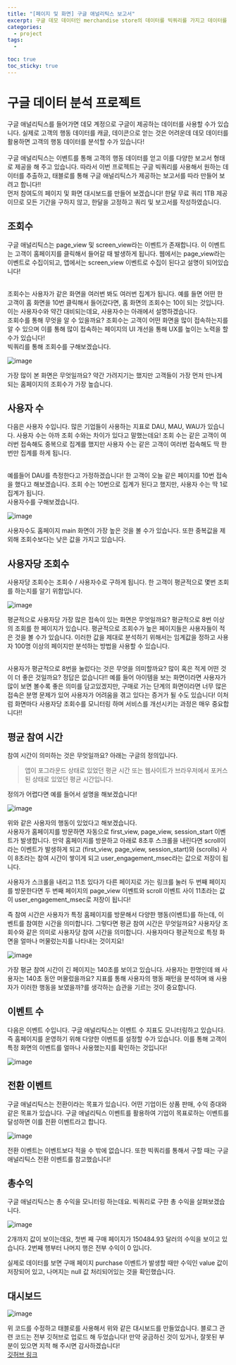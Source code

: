 ```yaml
---
title: "[페이지 및 화면] 구글 애널리틱스 보고서"
excerpt: 구글 데모 데이터인 merchandise store의 데이터를 빅쿼리를 가지고 데이터를 추출하고 태블로를 활용 해 구글 애널리틱스 보고서를 만들어보려고 합니다!
categories:
  - project
tags:
  - 

toc: true
toc_sticky: true
---
```


# 구글 데이터 분석 프로젝트

구글 애널리틱스를 들어가면 데모 계정으로 구글이 제공하는 데이터를 사용할 수가 있습니다. 실제로 고객의 행동 데이터를 캐글, 데이콘으로 얻는 것은 어려운데 데모 데이터를 활용하면 고객의 행동 데이터를 분석할 수가 있습니다!   
<br>
구글 애널리틱스는 이벤트를 통해 고객의 행동 데이터를 얻고 이를 다양한 보고서 형태로 제공을 해 주고 있습니다. 따라서 이번 프로젝트는 구글 빅쿼리를 사용해서 원하는 데이터를 추출하고, 태블로를 통해 구글 애널리틱스가 제공하는 보고서를 따라 만들어 보려고 합니다!!   
먼저 참여도의 페이지 및 화면 대시보드를 만들어 보겠습니다! 한달 무료 쿼리 1TB 제공이므로 모든 기간을 구하지 않고, 한달을 고정하고 쿼리 및 보고서를 작성하였습니다.   

## 조회수
구글 애널리틱스는 page_view 및 screen_view라는 이벤트가 존재합니다. 이 이벤트는 고객이 홈페이지를 클릭해서 들어갈 때 발생하게 됩니다. 웹에서는 page_view라는 이벤트로 수집이되고, 앱에서는 screen_view 이벤트로 수집이 된다고 설명이 되어있습니다!   

<br>
조회수는 사용자가 같은 화면을 여러번 봐도 여러번 집계가 됩니다. 예를 들면 어떤 한 고객이 홈 화면을 10번 클릭해서 들어갔다면, 홈 화면의 조회수는 10이 되는 것입니다. 이는 사용자수와 약간 대비되는데요, 사용자수는 아래에서 설명하겠습니다.   

<br>
조회수를 통해 무엇을 알 수 있을까요? 조회수는 고객이 어떤 화면을 많이 접속하는지를 알 수 있으며 이를 통해 많이 접속하는 페이지의 UI 개선을 통해 UX를 높이는 노력을 할 수가 있습니다!   

<br>
빅쿼리를 통해 조회수를 구해보겠습니다.   

![image](https://github.com/wbin0718/google_analytics_dashboard/assets/104637982/32d4440b-3006-40d1-af9b-52c5a0c19b8b)

가장 많이 본 화면은 무엇일까요? 약간 가려지기는 했지만 고객들이 가장 먼저 만나게 되는 홈페이지의 조회수가 가장 높습니다.   

## 사용자 수

다음은 사용자 수입니다. 많은 기업들이 사용하는 지표로 DAU, MAU, WAU가 있습니다. 사용자 수는 아까 조회 수와는 차이가 있다고 말했는데요! 조회 수는 같은 고객이 여러번 접속해도 중복으로 집계를 했지만 사용자 수는 같은 고객이 여러번 접속해도 딱 한번만 집계를 하게 됩니다.   

<br>
예를들어 DAU를 측정한다고 가정하겠습니다! 한 고객이 오늘 같은 페이지를 10번 접속을 했다고 해보겠습니다. 조회 수는 10번으로 집계가 된다고 했지만, 사용자 수는 딱 1로 집계가 됩니다.   

<br>
사용자수를 구해보겠습니다.

![image](https://github.com/wbin0718/google_analytics_dashboard/assets/104637982/d98d06d4-3b28-49db-9586-68207ce0f91a)

사용자수도 홈페이지 main 화면이 가장 높은 것을 볼 수가 있습니다. 또한 중복값을 제외해 조회수보다는 낮은 값을 가지고 있습니다.

## 사용자당 조회수

사용자당 조회수는 조회수 / 사용자수로 구하게 됩니다. 한 고객이 평균적으로 몇번 조회를 하는지를 알기 위함입니다.   

![image](https://github.com/wbin0718/google_analytics_dashboard/assets/104637982/6368e6e2-740a-406d-aa2a-fb22e853d109)      

평균적으로 사용자당 가장 많은 접속이 있는 화면은 무엇일까요? 평균적으로 8번 이상의 조회를 한 페이지가 있습니다. 평균적으로 조회수가 높은 페이지들은 사용자들이 적은 것을 볼 수가 있습니다. 이러한 값을 제대로 분석하기 위해서는 임계값을 정하고 사용자 100명 이상의 페이지만 분석하는 방법을 사용할 수 있습니다.

<br>
사용자가 평균적으로 8번을 눌렀다는 것은 무엇을 의미할까요? 많이 혹은 적게 어떤 것이 더 좋은 것일까요? 정답은 없습니다!!    
예를 들어 아이템을 보는 화면이라면 사용자가 많이 보면 볼수록 좋은 의미를 담고있겠지만, 구매로 가는 단계의 화면이라면 너무 많은 접속은 분명 문제가 있어 사용자가 어려움을 겪고 있다는 증거가 될 수도 있습니다!      
이처럼 화면마다 사용자당 조회수를 모니터링 하며 서비스를 개선시키는 과정은 매우 중요합니다!!   

## 평균 참여 시간

참여 시간이 의미하는 것은 무엇일까요? 아래는 구글의 정의입니다.   
> 앱이 포그라운드 상태로 있었던 평균 시간 또는 웹사이트가 브라우저에서 포커스된 상태로 있었던 평균 시간입니다.

정의가 어렵다면 예를 들어서 설명을 해보겠습니다!   

![image](https://github.com/wbin0718/google_analytics_dashboard/assets/104637982/e481c02f-8652-4a61-b9b2-d3d4e2770e84)   

위와 같은 사용자의 행동이 있었다고 해보겠습니다.   
사용자가 홈페이지를 방문하면 자동으로 first_view, page_view, session_start 이벤트가 발생합니다. 만약 홈페이지를 방문하고 아래로 8초후 스크롤을 내린다면 scroll이라는 이벤트가 발생하게 되고 (first_view, page_view, session_start)와 (scrolls) 사이 8초라는 참여 시간이 쌓이게 되고 user_engagement_msec라는 값으로 저장이 됩니다.   

사용자가 스크롤을 내리고 11초 있다가 다른 페이지로 가는 링크를 눌러 두 번째 페이지를 방문한다면 두 번째 페이지의 page_view 이벤트와 scroll 이벤트 사이 11초라는 값이 user_engagement_msec로 저장이 됩니다!    

즉 참여 시간은 사용자가 특정 홈페이지를 방문해서 다양한 행동(이벤트)를 하는데, 이벤트를 참여한 시간을 의미합니다. 그렇다면 평균 참여 시간은 무엇일까요? 사용자당 조회수와 같은 의미로 사용자당 참여 시간을 의미합니다. 사용자마다 평균적으로 특정 화면을 얼마나 머물렀는지를 나타내는 것이지요!

![image](https://github.com/wbin0718/google_analytics_dashboard/assets/104637982/4a1d4041-6972-405f-9e9a-cd49890381b2)

가장 평균 참여 시간이 긴 페이지는 140초를 보이고 있습니다. 사용자는 한명인데 왜 사용자는 140초 동안 머물렀을까요? 지표를 통해 사용자의 행동 패턴을 분석하며 왜 사용자가 이러한 행동을 보였을까?를 생각하는 습관을 기르는 것이 중요합니다.

## 이벤트 수

다음은 이벤트 수입니다. 구글 애널리틱스는 이벤트 수 지표도 모니터링하고 있습니다. 즉 홈페이지를 운영하기 위해 다양한 이벤트를 설정할 수가 있습니다. 이를 통해 고객이 특정 화면의 이벤트를 얼마나 사용했는지를 확인하는 것입니다!  

![image](https://github.com/wbin0718/google_analytics_dashboard/assets/104637982/fe9e69e5-79d9-46c7-8a2e-986c25c1eadd)  

## 전환 이벤트

구글 애널리틱스는 전환이라는 목표가 있습니다. 어떤 기업이든 상품 판매, 수익 증대와 같은 목표가 있습니다. 구글 애널리틱스 이벤트를 활용하여 기업이 목표로하는 이벤트를 달성하면 이를 전환 이벤트라고 합니다.

![image](https://github.com/wbin0718/google_analytics_dashboard/assets/104637982/f26d5f0a-e07e-4513-b120-939effd42293)

전환 이벤트는 이벤트보다 적을 수 밖에 없습니다. 또한 빅쿼리를 통해서 구할 때는 구글 애널리틱스 전환 이벤트를 참고했습니다!

## 총수익

구글 애널리틱스는 총 수익을 모니터링 하는데요. 빅쿼리로 구한 총 수익을 살펴보겠습니다.

![image](https://github.com/wbin0718/google_analytics_dashboard/assets/104637982/c082ccec-2234-43c8-aae7-8dd3d2cdd969)

2개까지 값이 보이는데요, 첫번 째 구매 페이지가 150484.93 달러의 수익을 보이고 있습니다. 2번째 행부터 나머지 행은 전부 수익이 0 입니다.   

실제로 데이터를 보면 구매 페이지 purchase 이벤트가 발생할 때만 수익인 value 값이 저장되어 있고, 나머지는 null 값 처리되어있는 것을 확인했습니다.

## 대시보드

![image](https://github.com/wbin0718/google_analytics_dashboard/assets/104637982/7c2b4a45-ef2c-4763-bf79-6a325800cc1a)

위 코드를 수정하고 태블로를 사용해서 위와 같은 대시보드를 만들었습니다. 블로그 관련 코드는 전부 깃허브로 업로드 해 두었습니다!   만약 궁금하신 것이 있거나, 잘못된 부분이 있으면 지적 해 주시면 감사하겠습니다!   
[깃허브 링크](https://github.com/wbin0718/google_analytics_dashboard)